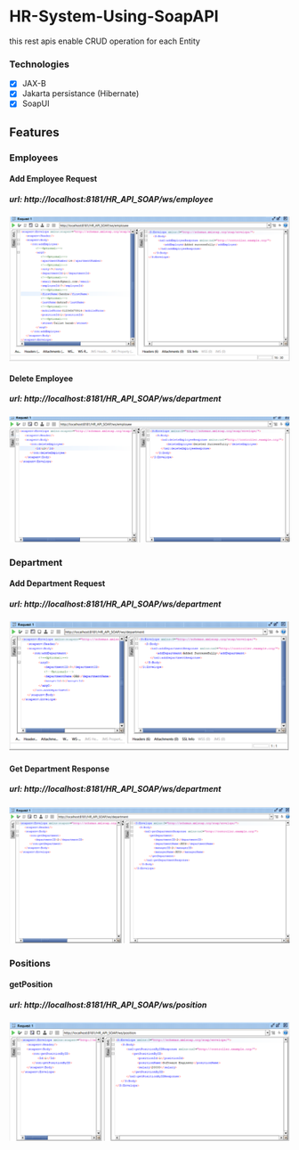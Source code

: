 # HR-System-Using-SoapAPI
this rest apis enable CRUD operation for each Entity

### Technologies
- [x] JAX-B
- [x] Jakarta persistance (Hibernate)
- [x] SoapUI
## Features

### Employees
#### Add Employee Request
##### url: http://localhost:8181/HR_API_SOAP/ws/employee
![AddEmployee](https://github.com/Rashida5/HumanResourcesAPI/blob/main/images/addEmployeeSoap.png)

#### Delete Employee
##### url: http://localhost:8181/HR_API_SOAP/ws/department
![getEmployee](https://github.com/Rashida5/HumanResourcesAPI/blob/main/images/deleteEmployeeSoap.png)

### Department

#### Add Department Request
##### url: http://localhost:8181/HR_API_SOAP/ws/department
![AddDepartment](https://github.com/Rashida5/HumanResourcesAPI/blob/main/images/addDepartmentSoap.png)

#### Get Department Response
##### url: http://localhost:8181/HR_API_SOAP/ws/department
![GetDepartment](https://github.com/Rashida5/HumanResourcesAPI/blob/main/images/getDeptSoap.png)

### Positions

#### getPosition
##### url: http://localhost:8181/HR_API_SOAP/ws/position
![ArriveOfUser](https://github.com/Rashida5/HumanResourcesAPI/blob/main/images/getPositionSoap.png)

